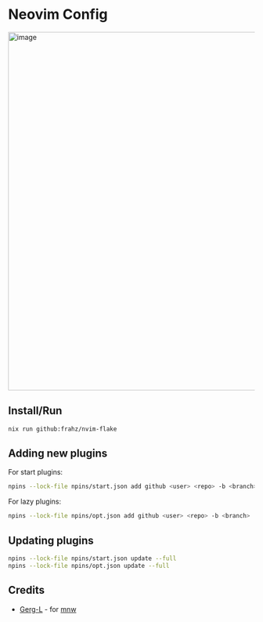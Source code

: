 # Neovim Config

<img width="1226" height="731" alt="image" src="https://github.com/user-attachments/assets/128b6aac-112e-4569-b865-934ac2fe6c18" />

## Install/Run

```sh
nix run github:frahz/nvim-flake
```

## Adding new plugins

For start plugins:
```sh
npins --lock-file npins/start.json add github <user> <repo> -b <branch>
```

For lazy plugins:
```sh
npins --lock-file npins/opt.json add github <user> <repo> -b <branch>
```

## Updating plugins

```sh
npins --lock-file npins/start.json update --full
npins --lock-file npins/opt.json update --full
```

## Credits

- [Gerg-L](https://github.com/Gerg-L) - for [mnw](https://github.com/Gerg-L/mnw/)
